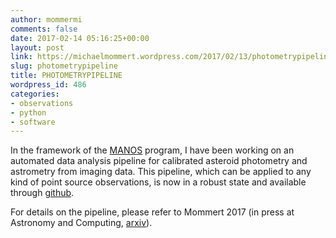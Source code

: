 ```yaml
---
author: mommermi
comments: false
date: 2017-02-14 05:16:25+00:00
layout: post
link: https://michaelmommert.wordpress.com/2017/02/13/photometrypipeline/
slug: photometrypipeline
title: PHOTOMETRYPIPELINE
wordpress_id: 486
categories:
- observations
- python
- software
---
```


In the framework of the [MANOS](https://manosobs.wordpress.com/) program, I have been working on an automated data analysis pipeline for calibrated asteroid photometry and astrometry from imaging data. This pipeline, which can be applied to any kind of point source observations, is now in a robust state and available through [github](https://github.com/mommermi/photometrypipeline).

For details on the pipeline, please refer to Mommert 2017 (in press at Astronomy and Computing, [arxiv](http://adsabs.harvard.edu/abs/2017arXiv170200834M)).

